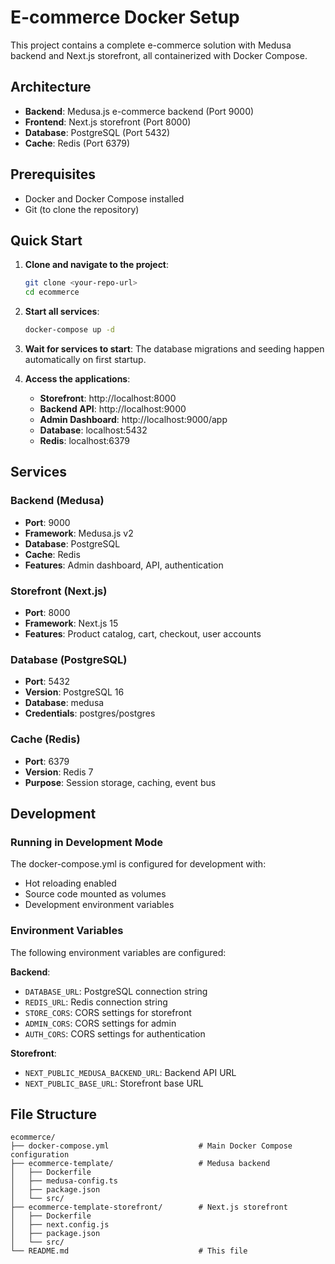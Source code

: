 # E-commerce Docker Setup

This project contains a complete e-commerce solution with Medusa backend and Next.js storefront, all containerized with Docker Compose.

## Architecture

- **Backend**: Medusa.js e-commerce backend (Port 9000)
- **Frontend**: Next.js storefront (Port 8000)
- **Database**: PostgreSQL (Port 5432)
- **Cache**: Redis (Port 6379)

## Prerequisites

- Docker and Docker Compose installed
- Git (to clone the repository)

## Quick Start

1. **Clone and navigate to the project**:
   ```bash
   git clone <your-repo-url>
   cd ecommerce
   ```

2. **Start all services**:
   ```bash
   docker-compose up -d
   ```

3. **Wait for services to start**:
   The database migrations and seeding happen automatically on first startup.

4. **Access the applications**:
   - **Storefront**: http://localhost:8000
   - **Backend API**: http://localhost:9000
   - **Admin Dashboard**: http://localhost:9000/app
   - **Database**: localhost:5432
   - **Redis**: localhost:6379

## Services

### Backend (Medusa)
- **Port**: 9000
- **Framework**: Medusa.js v2
- **Database**: PostgreSQL
- **Cache**: Redis
- **Features**: Admin dashboard, API, authentication

### Storefront (Next.js)
- **Port**: 8000
- **Framework**: Next.js 15
- **Features**: Product catalog, cart, checkout, user accounts

### Database (PostgreSQL)
- **Port**: 5432
- **Version**: PostgreSQL 16
- **Database**: medusa
- **Credentials**: postgres/postgres

### Cache (Redis)
- **Port**: 6379
- **Version**: Redis 7
- **Purpose**: Session storage, caching, event bus

## Development

### Running in Development Mode

The docker-compose.yml is configured for development with:
- Hot reloading enabled
- Source code mounted as volumes
- Development environment variables


### Environment Variables

The following environment variables are configured:

**Backend**:
- `DATABASE_URL`: PostgreSQL connection string
- `REDIS_URL`: Redis connection string
- `STORE_CORS`: CORS settings for storefront
- `ADMIN_CORS`: CORS settings for admin
- `AUTH_CORS`: CORS settings for authentication

**Storefront**:
- `NEXT_PUBLIC_MEDUSA_BACKEND_URL`: Backend API URL
- `NEXT_PUBLIC_BASE_URL`: Storefront base URL

## File Structure

```
ecommerce/
├── docker-compose.yml                    # Main Docker Compose configuration
├── ecommerce-template/                   # Medusa backend
│   ├── Dockerfile
│   ├── medusa-config.ts
│   ├── package.json
│   └── src/
├── ecommerce-template-storefront/        # Next.js storefront
│   ├── Dockerfile
│   ├── next.config.js
│   ├── package.json
│   └── src/
└── README.md                             # This file
```

